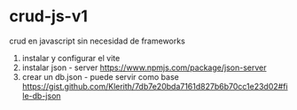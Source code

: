 # crud-js-v1
crud en javascript sin necesidad de frameworks
1. instalar y configurar el vite
2. instalar json - server https://www.npmjs.com/package/json-server
3. crear un db.json - puede servir como base https://gist.github.com/Klerith/7db7e20bda7161d827b6b70cc1e23d02#file-db-json
   
